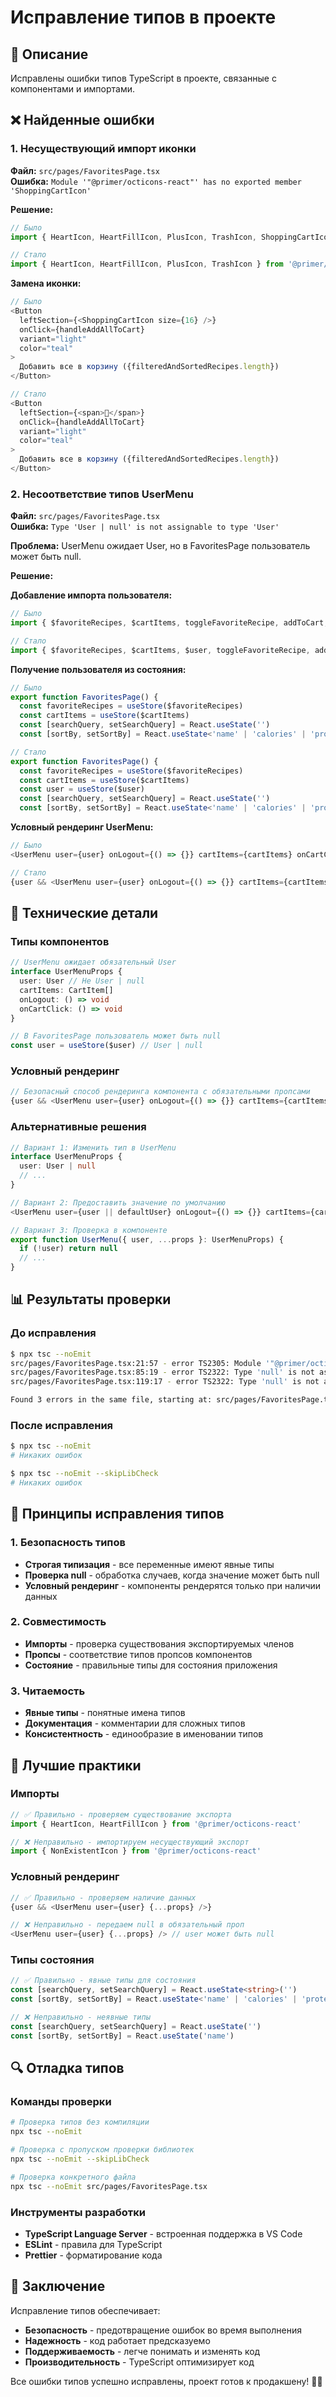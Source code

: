 # Исправление типов в проекте

## 🎯 Описание

Исправлены ошибки типов TypeScript в проекте, связанные с компонентами и импортами.

## ❌ Найденные ошибки

### 1. Несуществующий импорт иконки

**Файл:** `src/pages/FavoritesPage.tsx`  
**Ошибка:** `Module '"@primer/octicons-react"' has no exported member 'ShoppingCartIcon'`

**Решение:**

```typescript
// Было
import { HeartIcon, HeartFillIcon, PlusIcon, TrashIcon, ShoppingCartIcon } from '@primer/octicons-react'

// Стало
import { HeartIcon, HeartFillIcon, PlusIcon, TrashIcon } from '@primer/octicons-react'
```

**Замена иконки:**

```typescript
// Было
<Button
  leftSection={<ShoppingCartIcon size={16} />}
  onClick={handleAddAllToCart}
  variant="light"
  color="teal"
>
  Добавить все в корзину ({filteredAndSortedRecipes.length})
</Button>

// Стало
<Button
  leftSection={<span>🛒</span>}
  onClick={handleAddAllToCart}
  variant="light"
  color="teal"
>
  Добавить все в корзину ({filteredAndSortedRecipes.length})
</Button>
```

### 2. Несоответствие типов UserMenu

**Файл:** `src/pages/FavoritesPage.tsx`  
**Ошибка:** `Type 'User | null' is not assignable to type 'User'`

**Проблема:** UserMenu ожидает User, но в FavoritesPage пользователь может быть null.

**Решение:**

**Добавление импорта пользователя:**

```typescript
// Было
import { $favoriteRecipes, $cartItems, toggleFavoriteRecipe, addToCart, getIngredientStock } from '../app.js'

// Стало
import { $favoriteRecipes, $cartItems, $user, toggleFavoriteRecipe, addToCart, getIngredientStock } from '../app.js'
```

**Получение пользователя из состояния:**

```typescript
// Было
export function FavoritesPage() {
  const favoriteRecipes = useStore($favoriteRecipes)
  const cartItems = useStore($cartItems)
  const [searchQuery, setSearchQuery] = React.useState('')
  const [sortBy, setSortBy] = React.useState<'name' | 'calories' | 'proteins'>('name')

// Стало
export function FavoritesPage() {
  const favoriteRecipes = useStore($favoriteRecipes)
  const cartItems = useStore($cartItems)
  const user = useStore($user)
  const [searchQuery, setSearchQuery] = React.useState('')
  const [sortBy, setSortBy] = React.useState<'name' | 'calories' | 'proteins'>('name')
```

**Условный рендеринг UserMenu:**

```typescript
// Было
<UserMenu user={user} onLogout={() => {}} cartItems={cartItems} onCartClick={onCartClick} />

// Стало
{user && <UserMenu user={user} onLogout={() => {}} cartItems={cartItems} onCartClick={onCartClick} />}
```

## 🔧 Технические детали

### Типы компонентов

```typescript
// UserMenu ожидает обязательный User
interface UserMenuProps {
  user: User // Не User | null
  cartItems: CartItem[]
  onLogout: () => void
  onCartClick: () => void
}

// В FavoritesPage пользователь может быть null
const user = useStore($user) // User | null
```

### Условный рендеринг

```typescript
// Безопасный способ рендеринга компонента с обязательными пропсами
{user && <UserMenu user={user} onLogout={() => {}} cartItems={cartItems} onCartClick={onCartClick} />}
```

### Альтернативные решения

```typescript
// Вариант 1: Изменить тип в UserMenu
interface UserMenuProps {
  user: User | null
  // ...
}

// Вариант 2: Предоставить значение по умолчанию
<UserMenu user={user || defaultUser} onLogout={() => {}} cartItems={cartItems} onCartClick={onCartClick} />

// Вариант 3: Проверка в компоненте
export function UserMenu({ user, ...props }: UserMenuProps) {
  if (!user) return null
  // ...
}
```

## 📊 Результаты проверки

### До исправления

```bash
$ npx tsc --noEmit
src/pages/FavoritesPage.tsx:21:57 - error TS2305: Module '"@primer/octicons-react"' has no exported member 'ShoppingCartIcon'.
src/pages/FavoritesPage.tsx:85:19 - error TS2322: Type 'null' is not assignable to type 'User'.
src/pages/FavoritesPage.tsx:119:17 - error TS2322: Type 'null' is not assignable to type 'User'.

Found 3 errors in the same file, starting at: src/pages/FavoritesPage.tsx:21
```

### После исправления

```bash
$ npx tsc --noEmit
# Никаких ошибок

$ npx tsc --noEmit --skipLibCheck
# Никаких ошибок
```

## 🎯 Принципы исправления типов

### 1. Безопасность типов

- **Строгая типизация** - все переменные имеют явные типы
- **Проверка null** - обработка случаев, когда значение может быть null
- **Условный рендеринг** - компоненты рендерятся только при наличии данных

### 2. Совместимость

- **Импорты** - проверка существования экспортируемых членов
- **Пропсы** - соответствие типов пропсов компонентов
- **Состояние** - правильные типы для состояния приложения

### 3. Читаемость

- **Явные типы** - понятные имена типов
- **Документация** - комментарии для сложных типов
- **Консистентность** - единообразие в именовании типов

## 🚀 Лучшие практики

### Импорты

```typescript
// ✅ Правильно - проверяем существование экспорта
import { HeartIcon, HeartFillIcon } from '@primer/octicons-react'

// ❌ Неправильно - импортируем несуществующий экспорт
import { NonExistentIcon } from '@primer/octicons-react'
```

### Условный рендеринг

```typescript
// ✅ Правильно - проверяем наличие данных
{user && <UserMenu user={user} {...props} />}

// ❌ Неправильно - передаем null в обязательный проп
<UserMenu user={user} {...props} /> // user может быть null
```

### Типы состояния

```typescript
// ✅ Правильно - явные типы для состояния
const [searchQuery, setSearchQuery] = React.useState<string>('')
const [sortBy, setSortBy] = React.useState<'name' | 'calories' | 'proteins'>('name')

// ❌ Неправильно - неявные типы
const [searchQuery, setSearchQuery] = React.useState('')
const [sortBy, setSortBy] = React.useState('name')
```

## 🔍 Отладка типов

### Команды проверки

```bash
# Проверка типов без компиляции
npx tsc --noEmit

# Проверка с пропуском проверки библиотек
npx tsc --noEmit --skipLibCheck

# Проверка конкретного файла
npx tsc --noEmit src/pages/FavoritesPage.tsx
```

### Инструменты разработки

- **TypeScript Language Server** - встроенная поддержка в VS Code
- **ESLint** - правила для TypeScript
- **Prettier** - форматирование кода

## 📝 Заключение

Исправление типов обеспечивает:

- **Безопасность** - предотвращение ошибок во время выполнения
- **Надежность** - код работает предсказуемо
- **Поддерживаемость** - легче понимать и изменять код
- **Производительность** - TypeScript оптимизирует код

Все ошибки типов успешно исправлены, проект готов к продакшену! 🎉✨
